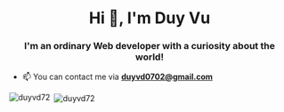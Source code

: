 <h1 align="center">Hi 👋, I'm Duy Vu</h1>
<h3 align="center">I'm an ordinary Web developer with a curiosity about the world!</h3>

- 📫 You can contact me via **duyvd0702@gmail.com**

<p><img align="left" src="https://github-readme-stats.vercel.app/api/top-langs?username=duyvd72&show_icons=true&locale=en&layout=compact" alt="duyvd72" /></p>

<p>&nbsp;<img align="center" src="https://github-readme-stats.vercel.app/api?username=duyvd72&show_icons=true&locale=en" alt="duyvd72" /></p>
